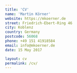 ```yaml
---
title: 'CV'
name: 'Martin Körner'
website: https://mkoerner.de
street: Friedrich-Ebert-Ring 46
city: Koblenz
country: Germany
postcode: 56068
phone: +49 151 41918584
email: info@mkoerner.de
date: 15 May 2017

layout: cv
permalink: /cv/
---
```


